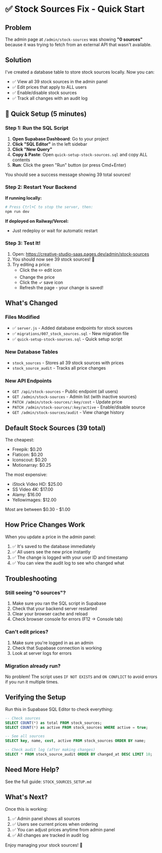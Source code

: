 # ✅ Stock Sources Fix - Quick Start

## Problem
The admin page at `/admin/stock-sources` was showing **"0 sources"** because it was trying to fetch from an external API that wasn't available.

## Solution
I've created a database table to store stock sources locally. Now you can:
- ✅ View all 39 stock sources in the admin panel
- ✅ Edit prices that apply to ALL users
- ✅ Enable/disable stock sources
- ✅ Track all changes with an audit log

## 🚀 Quick Setup (5 minutes)

### Step 1: Run the SQL Script

1. **Open Supabase Dashboard**: Go to your project
2. **Click "SQL Editor"** in the left sidebar
3. **Click "New Query"**
4. **Copy & Paste**: Open `quick-setup-stock-sources.sql` and copy ALL contents
5. **Run**: Click the green "Run" button (or press Cmd+Enter)

You should see a success message showing 39 total sources!

### Step 2: Restart Your Backend

**If running locally:**
```bash
# Press Ctrl+C to stop the server, then:
npm run dev
```

**If deployed on Railway/Vercel:**
- Just redeploy or wait for automatic restart

### Step 3: Test It!

1. Open: https://creative-studio-saas.pages.dev/admin/stock-sources
2. You should now see 39 stock sources! 🎉
3. Try editing a price:
   - Click the ✏️ edit icon
   - Change the price
   - Click the ✓ save icon
   - Refresh the page - your change is saved!

## What's Changed

### Files Modified
- ✅ `server.js` - Added database endpoints for stock sources
- ✅ `migrations/007_stock_sources.sql` - New migration file
- ✅ `quick-setup-stock-sources.sql` - Quick setup script

### New Database Tables
- `stock_sources` - Stores all 39 stock sources with prices
- `stock_source_audit` - Tracks all price changes

### New API Endpoints
- `GET /api/stock-sources` - Public endpoint (all users)
- `GET /admin/stock-sources` - Admin list (with inactive sources)
- `PATCH /admin/stock-sources/:key/cost` - Update price
- `PATCH /admin/stock-sources/:key/active` - Enable/disable source
- `GET /admin/stock-sources/audit` - View change history

## Default Stock Sources (39 total)

The cheapest:
- Freepik: $0.20
- Flaticon: $0.20
- Iconscout: $0.20
- Motionarray: $0.25

The most expensive:
- iStock Video HD: $25.00
- SS Video 4K: $17.00
- Alamy: $16.00
- Yellowimages: $12.00

Most are between $0.30 - $1.00

## How Price Changes Work

When you update a price in the admin panel:
1. ✅ It's saved to the database immediately
2. ✅ All users see the new price instantly
3. ✅ The change is logged with your user ID and timestamp
4. ✅ You can view the audit log to see who changed what

## Troubleshooting

### Still seeing "0 sources"?
1. Make sure you ran the SQL script in Supabase
2. Check that your backend server restarted
3. Clear your browser cache and reload
4. Check browser console for errors (F12 → Console tab)

### Can't edit prices?
1. Make sure you're logged in as an admin
2. Check that Supabase connection is working
3. Look at server logs for errors

### Migration already run?
No problem! The script uses `IF NOT EXISTS` and `ON CONFLICT` to avoid errors if you run it multiple times.

## Verifying the Setup

Run this in Supabase SQL Editor to check everything:

```sql
-- Check sources
SELECT COUNT(*) as total FROM stock_sources;
SELECT COUNT(*) as active FROM stock_sources WHERE active = true;

-- See all sources
SELECT key, name, cost, active FROM stock_sources ORDER BY name;

-- Check audit log (after making changes)
SELECT * FROM stock_source_audit ORDER BY changed_at DESC LIMIT 10;
```

## Need More Help?

See the full guide: `STOCK_SOURCES_SETUP.md`

## What's Next?

Once this is working:
1. ✅ Admin panel shows all sources
2. ✅ Users see current prices when ordering
3. ✅ You can adjust prices anytime from admin panel
4. ✅ All changes are tracked in audit log

Enjoy managing your stock sources! 🎉

